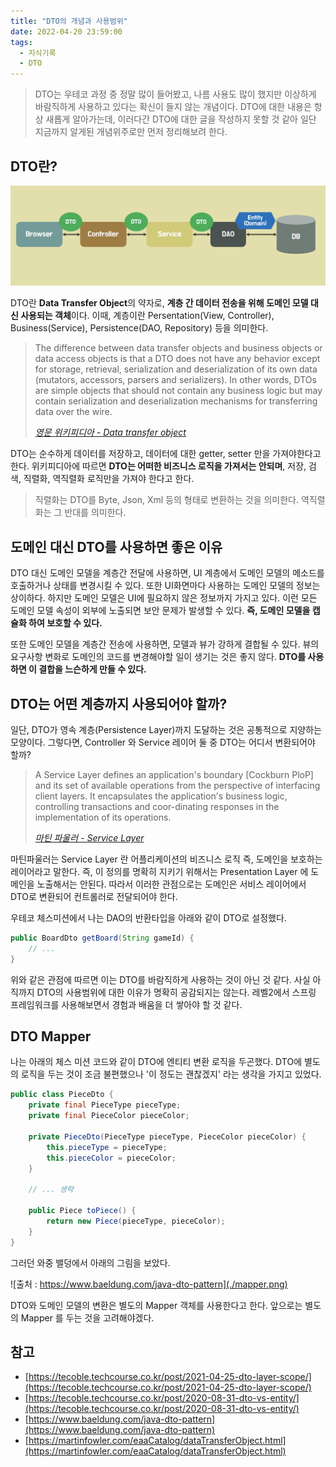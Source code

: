 ```yaml
---
title: "DTO의 개념과 사용범위"
date: 2022-04-20 23:59:00
tags:
  - 지식기록
  - DTO
---
```


> DTO는 우테코 과정 중 정말 많이 들어봤고, 나름 사용도 많이 했지만 이상하게 바람직하게 사용하고 있다는 확신이 들지 않는 개념이다. DTO에 대한 내용은 항상 새롭게 알아가는데, 이러다간 DTO에 대한 글을 작성하지 못할 것 같아 일단 지금까지 알게된 개념위주로만 먼저 정리해보려 한다.

## DTO란?

![](./dto.png)

DTO란 **Data Transfer Object**의 약자로, **계층 간 데이터 전송을 위해 도메인 모델 대신 사용되는 객체**이다. 이때, 계층이란 Persentation(View, Controller), Business(Service), Persistence(DAO, Repository) 등을 의미한다.

> The difference between data transfer objects and business objects or data access objects is that a DTO does not have any behavior except for storage, retrieval, serialization and deserialization of its own data (mutators, accessors, parsers and serializers). In other words, DTOs are simple objects that should not contain any business logic but may contain serialization and deserialization mechanisms for transferring data over the wire.
>
> [_영문 위키피디아 - Data transfer object_](https://en.wikipedia.org/wiki/Data_transfer_object)

DTO는 순수하게 데이터를 저장하고, 데이터에 대한 getter, setter 만을 가져야한다고 한다. 위키피디아에 따르면 **DTO는 어떠한 비즈니스 로직을 가져서는 안되며**, 저장, 검색, 직렬화, 역직렬화 로직만을 가져야 한다고 한다.

> 직렬화는 DTO를 Byte, Json, Xml 등의 형태로 변환하는 것을 의미한다. 역직렬화는 그 반대를 의미한다.

## 도메인 대신 DTO를 사용하면 좋은 이유

DTO 대신 도메인 모델을 계층간 전달에 사용하면, UI 계층에서 도메인 모델의 메소드를 호출하거나 상태를 변경시킬 수 있다. 또한 UI화면마다 사용하는 도메인 모델의 정보는 상이하다. 하지만 도메인 모델은 UI에 필요하지 않은 정보까지 가지고 있다. 이런 모든 도메인 모델 속성이 외부에 노출되면 보안 문제가 발생할 수 있다. **즉, 도메인 모델을 캡슐화 하여 보호할 수 있다.**

또한 도메인 모델을 계층간 전송에 사용하면, 모델과 뷰가 강하게 결합될 수 있다. 뷰의 요구사항 변화로 도메인의 코드를 변경해야할 일이 생기는 것은 좋지 않다. **DTO를 사용하면 이 결합을 느슨하게 만들 수 있다.**

## DTO는 어떤 계층까지 사용되어야 할까?

일단, DTO가 영속 계층(Persistence Layer)까지 도달하는 것은 공통적으로 지양하는 모양이다. 그렇다면, Controller 와 Service 레이어 둘 중 DTO는 어디서 변환되어야 할까?

> A Service Layer defines an application's boundary [Cockburn PloP] and its set of available operations from the perspective of interfacing client layers. It encapsulates the application's business logic, controlling transactions and coor-dinating responses in the implementation of its operations.
>
> [_마틴 파울러 - Service Layer_](https://martinfowler.com/eaaCatalog/serviceLayer.html)

마틴파울러는 Service Layer 란 어플리케이션의 비즈니스 로직 즉, 도메인을 보호하는 레이어라고 말한다. 즉, 이 정의를 명확히 지키기 위해서는 Presentation Layer 에 도메인을 노출해서는 안된다. 따라서 이러한 관점으로는 도메인은 서비스 레이어에서 DTO로 변환되어 컨트롤러로 전달되어야 한다.

우테코 체스미션에서 나는 DAO의 반환타입을 아래와 같이 DTO로 설정했다.

```java
public BoardDto getBoard(String gameId) {
    // ...
}
```

위와 같은 관점에 따르면 이는 DTO를 바람직하게 사용하는 것이 아닌 것 같다. 사실 아직까지 DTO의 사용범위에 대한 이유가 명확히 공감되지는 않는다. 레벨2에서 스프링 프레임워크를 사용해보면서 경험과 배움을 더 쌓아야 할 것 같다.

## DTO Mapper

나는 아래의 체스 미션 코드와 같이 DTO에 엔티티 변환 로직을 두곤했다. DTO에 별도의 로직을 두는 것이 조금 불편했으나 '이 정도는 괜찮겠지' 라는 생각을 가지고 있었다.

```java
public class PieceDto {
    private final PieceType pieceType;
    private final PieceColor pieceColor;

    private PieceDto(PieceType pieceType, PieceColor pieceColor) {
        this.pieceType = pieceType;
        this.pieceColor = pieceColor;
    }

    // ... 생략

    public Piece toPiece() {
        return new Piece(pieceType, pieceColor);
    }
}
```

그러던 와중 밸덩에서 아래의 그림을 보았다.

![출처 : https://www.baeldung.com/java-dto-pattern](./mapper.png)

DTO와 도메인 모델의 변환은 별도의 Mapper 객체를 사용한다고 한다. 앞으로는 별도의 Mapper 를 두는 것을 고려해야겠다.

## 참고

- [https://tecoble.techcourse.co.kr/post/2021-04-25-dto-layer-scope/](https://tecoble.techcourse.co.kr/post/2021-04-25-dto-layer-scope/)
- [https://tecoble.techcourse.co.kr/post/2020-08-31-dto-vs-entity/](https://tecoble.techcourse.co.kr/post/2020-08-31-dto-vs-entity/)
- [https://www.baeldung.com/java-dto-pattern](https://www.baeldung.com/java-dto-pattern)
- [https://martinfowler.com/eaaCatalog/dataTransferObject.html](https://martinfowler.com/eaaCatalog/dataTransferObject.html)
